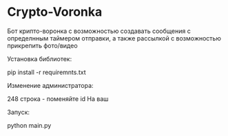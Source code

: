 # Crypto-Voronka
Бот крипто-воронка с возможностью создавать сообщения с определнным таймером отправки, а также рассылкой с возможностью прикрепить фото/видео

Установка библиотек:

pip install -r requiremnts.txt

Изменение администратора:

248 строка - поменяйте id На ваш

Запуск:

python main.py